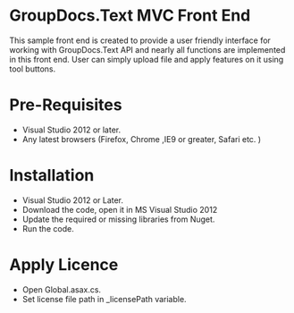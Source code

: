 # GroupDocs.Text MVC Front End

This sample front end is created to provide a user friendly interface for working with GroupDocs.Text API and nearly all functions are implemented in this front end. User can simply upload file and apply features on it using tool buttons.

# Pre-Requisites

* Visual Studio 2012 or later.
* Any latest browsers (Firefox, Chrome ,IE9 or greater, Safari etc. )

# Installation

* Visual Studio 2012 or Later.
* Download the code, open it in MS Visual Studio 2012 
* Update the required or missing libraries from Nuget.
* Run the code.

# Apply Licence

* Open Global.asax.cs.
* Set license file path in _licensePath variable.
